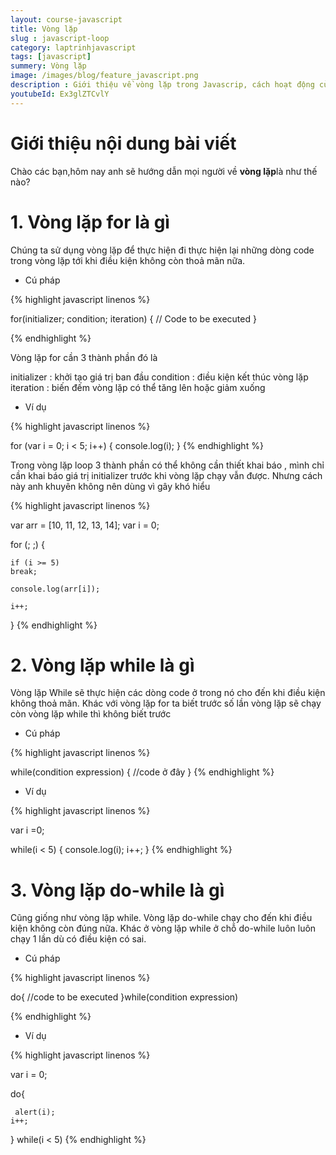 ```yaml
---
layout: course-javascript
title: Vòng lặp  
slug : javascript-loop
category: laptrinhjavascript
tags: [javascript]
summery: Vòng lặp   
image: /images/blog/feature_javascript.png
description : Giới thiệu về vòng lặp trong Javascrip, cách hoạt động của vòng lặp trong Javascript
youtubeId: Ex3glZTCvlY
---
```


# **Giới thiệu nội dung bài viết**

Chào các bạn,hôm nay anh sẽ hướng dẫn mọi người về <b>vòng lặp</b>là như thế nào?

# **1. Vòng lặp for là gì**

Chúng ta sử dụng vòng lặp để thực hiện đi thực hiện lại những dòng code trong vòng lặp tới khi điều kiện không còn thoả mãn nữa.

- Cú pháp

{% highlight javascript  linenos %}

for(initializer; condition; iteration)
{
    // Code to be executed
}

{% endhighlight %}

Vòng lặp for cần 3 thành phần đó là

initializer : khởi tạo giá trị ban đầu
condition   : điều kiện kết thúc vòng lặp
iteration   : biến đếm vòng lặp có thể tăng lên hoặc giảm xuống

- Ví dụ

{% highlight javascript  linenos %}

for (var i = 0; i < 5; i++)
{
    console.log(i);
}
{% endhighlight %}

Trong vòng lặp loop 3 thành phần có thể không cần thiết khai báo , mình chỉ cần khai báo giá trị initializer trước khi vòng lặp chạy vẫn được. Nhưng cách này anh khuyên không nên dùng vì gây khó hiểu

{% highlight javascript  linenos %}

var arr = [10, 11, 12, 13, 14];
var i = 0;

for (; ;) {
    
    if (i >= 5)
    break;

    console.log(arr[i]);
        
    i++;
}
{% endhighlight %}

# **2. Vòng lặp while là gì**

Vòng lặp While sẽ thực hiện các dòng code ở trong nó cho đến khi điều kiện không thoả mãn. Khác với vòng lặp for ta biết trước số lần vòng lặp sẽ chạy còn vòng lặp while thì không biết trước

- Cú pháp

{% highlight javascript  linenos %}

while(condition expression)
{
    //code ở đây
}
{% endhighlight %}

- Ví dụ 

{% highlight javascript  linenos %}

var i =0;

while(i < 5)
{
    console.log(i);
    i++;
}
{% endhighlight %}

# **3. Vòng lặp do-while là gì**

Cũng giống như vòng lặp while. Vòng lặp do-while chạy cho đến khi điều kiện không còn đúng nữa. Khác ở vòng lặp while ở chỗ do-while luôn luôn chạy 1 lần dù có điều kiện có sai.

- Cú pháp

{% highlight javascript  linenos %}

do{
    //code to be executed
}while(condition expression)

{% endhighlight %}

- Ví dụ

{% highlight javascript  linenos %}

var i = 0;

do{
   
     alert(i);
    i++;

} while(i < 5)
{% endhighlight %}





